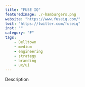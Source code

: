 ```yaml
---
title: "FUSE IQ"
featuredImage: ./-hamburgers.png
website: "https://www.fuseiq.com/"
twit: "https://twitter.com/fuseiq"
inst: ""
category: "F"
tags:
    - Belltown
    - medium
    - engineering
    - strategy
    - branding
    - ux/ui
---
```


Description
